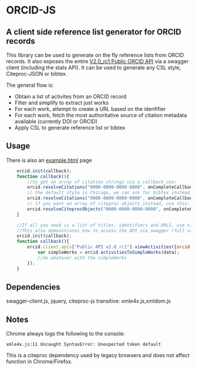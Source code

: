 ORCID-JS
========

A client side reference list generator for ORCID records
--------------------------------------------------------

This library can be used to generate on the fly reference lists from ORCID records.  It also exposes the entire [V2.0_rc1 Public ORCID API](https://pub.orcid.org/v2.0_rc1) via a swagger client (including the stats API).  It can be used to generate any CSL style, Citeproc-JSON or bibtex.

The general flow is:
*	Obtain a list of activites from an ORCID record
*	Filter and simplify to extract just works
*	For each work, attempt to create a URL based on the idenfifier
*	For each work, fetch the most authoritative source of citation metadata available (currently DOI or ORCID)
*	Apply CSL to generate reference list or bibtex

Usage
-----
There is also an [example.html](https://github.com/TomDemeranville/orcid-js/blob/master/example.html) page

```javascript
	orcid.init(callback);
	function callback(){
		//to get an array of citation strings via a callback use:
		orcid.resolveCitations("0000-0000-0000-0000", onCompleteCallback);
		// the default style is Chicago, we can ask for bibtex instead like this:
		orcid.resolveCitations("0000-0000-0000-0000", onCompleteCallback, orcid.styleBibtex);
		// if you want an array of citeproc objects instead, use this:
		orcid.resolveCiteprocObjects("0000-0000-0000-0000", onCompleteCallback);	
	}

	//If all you need is a list of titles, identifiers and URLS, use simpleWorks
	//This also demonstrates how to access the API via swagger (full v2.0 api is supported)
	orcid.init(callback);
	function callback(){
		orcid.client.apis["Public API v2.0_rc1"].viewActivities({orcid:"0000-0000-0000-0000"}, function(data) {
			var simpleWorks = orcid.activitiesToSimpleWorks(data);
			//do whatever with the simpleWorks
		});
	}
```

Dependencies
------------
swagger-client.js, jquery, citeproc-js 
transitive: xmle4x.js,xmldom.js

Notes
-----
Chrome always logs the following to the console:

	xmle4x.js:11 Uncaught SyntaxError: Unexpected token default

This is a citeproc dependency used by legacy browsers and does not affect function in Chrome/Firefox.